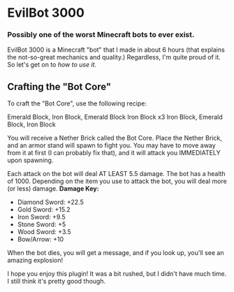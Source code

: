 # EvilBot 3000
### Possibly one of the worst Minecraft bots to ever exist.

EvilBot 3000 is a Minecraft "bot" that I made in about 6 hours (that explains the not-so-great mechanics and quality.)
Regardless, I'm quite proud of it. So let's get on to _how to use it._

## Crafting the "Bot Core"

To craft the "Bot Core", use the following recipe:

Emerald Block, Iron Block, Emerald Block
Iron Block x3
Iron Block, Emerald Block, Iron Block

You will receive a Nether Brick called the Bot Core.
Place the Nether Brick, and an armor stand will spawn to fight you.
You may have to move away from it at first (I can probably fix that), and it will attack you IMMEDIATELY upon spawning.

Each attack on the bot will deal AT LEAST 5.5 damage. The bot has a health of 1000.
Depending on the item you use to attack the bot, you will deal more (or less) damage.
**Damage Key:**
- Diamond Sword: +22.5
- Gold Sword: +15.2
- Iron Sword: +9.5
- Stone Sword: +5
- Wood Sword: +3.5
- Bow/Arrow: +10

When the bot dies, you will get a message, and if you look up, you'll see an amazing explosion!

I hope you enjoy this plugin! It was a bit rushed, but I didn't have much time. I still think it's pretty good though.